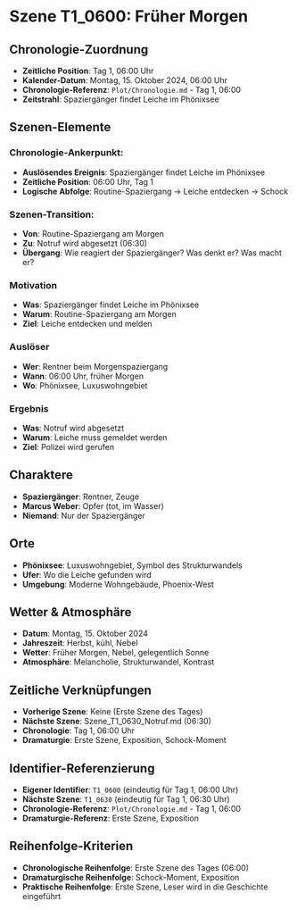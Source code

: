 # Szene T1_0600: Früher Morgen

## Chronologie-Zuordnung
- **Zeitliche Position**: Tag 1, 06:00 Uhr
- **Kalender-Datum**: Montag, 15. Oktober 2024, 06:00 Uhr
- **Chronologie-Referenz**: `Plot/Chronologie.md` - Tag 1, 06:00
- **Zeitstrahl**: Spaziergänger findet Leiche im Phönixsee

## Szenen-Elemente

### **Chronologie-Ankerpunkt:**
- **Auslösendes Ereignis**: Spaziergänger findet Leiche im Phönixsee
- **Zeitliche Position**: 06:00 Uhr, Tag 1
- **Logische Abfolge**: Routine-Spaziergang → Leiche entdecken → Schock

### **Szenen-Transition:**
- **Von**: Routine-Spaziergang am Morgen
- **Zu**: Notruf wird abgesetzt (06:30)
- **Übergang**: Wie reagiert der Spaziergänger? Was denkt er? Was macht er?

### **Motivation**
- **Was**: Spaziergänger findet Leiche im Phönixsee
- **Warum**: Routine-Spaziergang am Morgen
- **Ziel**: Leiche entdecken und melden

### **Auslöser**
- **Wer**: Rentner beim Morgenspaziergang
- **Wann**: 06:00 Uhr, früher Morgen
- **Wo**: Phönixsee, Luxuswohngebiet

### **Ergebnis**
- **Was**: Notruf wird abgesetzt
- **Warum**: Leiche muss gemeldet werden
- **Ziel**: Polizei wird gerufen

## Charaktere
- **Spaziergänger**: Rentner, Zeuge
- **Marcus Weber**: Opfer (tot, im Wasser)
- **Niemand**: Nur der Spaziergänger

## Orte
- **Phönixsee**: Luxuswohngebiet, Symbol des Strukturwandels
- **Ufer**: Wo die Leiche gefunden wird
- **Umgebung**: Moderne Wohngebäude, Phoenix-West

## Wetter & Atmosphäre
- **Datum**: Montag, 15. Oktober 2024
- **Jahreszeit**: Herbst, kühl, Nebel
- **Wetter**: Früher Morgen, Nebel, gelegentlich Sonne
- **Atmosphäre**: Melancholie, Strukturwandel, Kontrast

## Zeitliche Verknüpfungen
- **Vorherige Szene**: Keine (Erste Szene des Tages)
- **Nächste Szene**: Szene_T1_0630_Notruf.md (06:30)
- **Chronologie**: Tag 1, 06:00 Uhr
- **Dramaturgie**: Erste Szene, Exposition, Schock-Moment

## Identifier-Referenzierung
- **Eigener Identifier**: `T1_0600` (eindeutig für Tag 1, 06:00 Uhr)
- **Nächste Szene**: `T1_0630` (eindeutig für Tag 1, 06:30 Uhr)
- **Chronologie-Referenz**: `Plot/Chronologie.md` - Tag 1, 06:00
- **Dramaturgie-Referenz**: Erste Szene, Exposition

## Reihenfolge-Kriterien
- **Chronologische Reihenfolge**: Erste Szene des Tages (06:00)
- **Dramaturgische Reihenfolge**: Schock-Moment, Exposition
- **Praktische Reihenfolge**: Erste Szene, Leser wird in die Geschichte eingeführt
